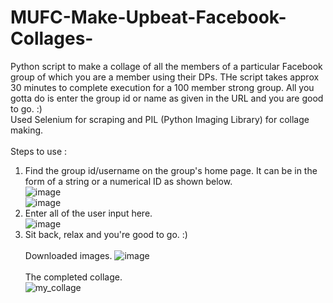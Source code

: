 # MUFC-Make-Upbeat-Facebook-Collages-
Python script to make a collage of all the members of a particular Facebook group of which you are a member using their DPs. THe script takes approx 30 minutes to complete execution for a 100 member strong group. All you gotta do is enter the group id or name as given in the URL and you are good to go. :) <br />
Used Selenium for scraping and PIL (Python Imaging Library) for collage making. <br /><br />
Steps to use : <br />
1. Find the group id/username on the group's home page. It can be in the form of a string or a numerical ID as shown below. <br/>
![image](https://user-images.githubusercontent.com/29803330/34361083-0a7fb50a-ea8d-11e7-90c7-46c77eefd8b9.png) <br />
![image](https://user-images.githubusercontent.com/29803330/34361088-262b73de-ea8d-11e7-8063-936a2831d411.png) <br />
2. Enter all of the user input here. <br />
![image](https://user-images.githubusercontent.com/29803330/34361187-f0c5683e-ea8d-11e7-831d-1d194a4d6125.png)
3. Sit back, relax and you're good to go. :) <br /> <br />
Downloaded images.
![image](https://user-images.githubusercontent.com/29803330/34361148-a436a7bc-ea8d-11e7-9255-66f35f96fe4c.png) <br /> <br />
The completed collage. <br />
![my_collage](https://user-images.githubusercontent.com/29803330/34361263-732f9e66-ea8e-11e7-96a5-63a2f2bc61e1.png)
